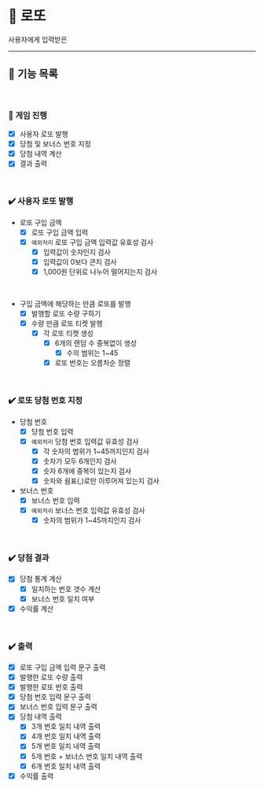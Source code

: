 # 🎊 로또

사용자에게 입력받은

---

## 🚀 기능 목록

<br>

### 🎈 게임 진행

- [X] 사용자 로또 발행
- [X] 당첨 및 보너스 번호 지정
- [X] 당첨 내역 계산
- [X] 결과 출력

<br>

### ✔️ 사용자 로또 발행

- 로또 구입 금액
    - [X] 로또 구입 금액 입력
    - [X] `예외처리` 로또 구입 금액 입력값 유효성 검사
        - [X] 입력값이 숫자인지 검사
        - [X] 입력값이 0보다 큰지 검사
        - [X] 1,000원 단위로 나누어 떨어지는지 검사

<br>

- 구입 금액에 해당하는 만큼 로또를 발행
    - [X] 발행할 로또 수량 구하기
    - [X] 수량 만큼 로또 티켓 발행
        - [X] 각 로또 티켓 생성
            - [X] 6개의 랜덤 수 중복없이 생성
                - [X] 수의 범위는 1~45
            - [X] 로또 번호는 오름차순 정렬

<br>

### ✔️ 로또 당첨 번호 지정

- 당첨 번호
    - [X] 당첨 번호 입력
    - [X] `예외처리` 당첨 번호 입력값 유효성 검사
        - [X] 각 숫자의 범위가 1~45까지인지 검사
        - [X] 숫자가 모두 6개인지 검사
        - [X] 숫자 6개에 중복이 있는지 검사
        - [X] 숫자와 쉼표(,)로만 이루어져 있는지 검사
- 보너스 번호
    - [X] 보너스 번호 입력
    - [X] `예외처리` 보너스 번호 입력값 유효성 검사
        - [X] 숫자의 범위가 1~45까지인지 검사

<br>

### ✔️ 당첨 결과

- [X] 당첨 통계 계산
    - [X] 일치하는 번호 갯수 계산
    - [X] 보너스 번호 일치 여부
- [X] 수익률 계산

<br>

### ✔️ 출력

- [X] 로또 구입 금액 입력 문구 출력
- [X] 발행한 로또 수량 출력
- [X] 발행한 로또 번호 출력
- [X] 당첨 번호 입력 문구 출력
- [X] 보너스 번호 입력 문구 출력
- [X] 당첨 내역 출력
    - [X] 3개 번호 일치 내역 출력
    - [X] 4개 번호 일치 내역 출력
    - [X] 5개 번호 일치 내역 출력
    - [X] 5개 번호 + 보너스 번호 일치 내역 출력
    - [X] 6개 번호 일치 내역 출력
- [X] 수익률 출력